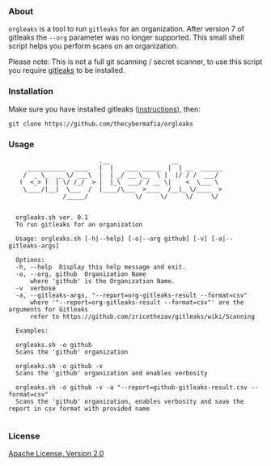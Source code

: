 ### About

`orgleaks` is a tool to run `gitleaks` for an organization. After version 7 of gitleaks the `--org` parameter was no longer supported. This small shell script helps you perform scans on an organization. 

Please note: This is not a full git scanning / secret scanner, to use this script you require [gitleaks](https://github.com/zricethezav/gitleaks) to be installed.

### Installation

Make sure you have installed gitleaks ([instructions](https://github.com/zricethezav/gitleaks)), then:

```
git clone https://github.com/thecybermafia/orgleaks
```

### Usage

```
                         .__                 __
     ___________  ____   |  |   ____ _____  |  | __  ______
    /  _ \_  __ \/ ___\  |  | _/ __ \__  \ |  |/ / /  ___/
   (  <_> )  | \/ /_/  > |  |_\  ___/ / __ \|    <  \___ \
    \____/|__|  \___  /  |____/\___  >____  /__|_ \/____  >
               /_____/             \/     \/     \/     \/


  orgleaks.sh ver. 0.1
  To run gitleaks for an organization

  Usage: orgleaks.sh [-h|--help] [-o|--org github] [-v] [-a|--gitleaks-args]

  Options:
  -h, --help  Display this help message and exit.
  -o, --org, github  Organization Name
      where 'github' is the Organization Name.
  -v  verbose
  -a, --gitleaks-args, "--report=org-gitleaks-result --format=csv"
      where '"--report=org-gitleaks-result --format=csv"' are the arguments for Gitleaks
      refer to https://github.com/zricethezav/gitleaks/wiki/Scanning

  Examples:

  orgleaks.sh -o github
  Scans the 'github' organization

  orgleaks.sh -o github -v
  Scans the 'github' organization and enables verbosity

  orgleaks.sh -o github -v -a "--report=github-gitleaks-result.csv --format=csv"
  Scans the 'github' organization, enables verbosity and save the report in csv format with provided name


```

### License

[Apache License, Version 2.0](https://www.apache.org/licenses/LICENSE-2.0)
